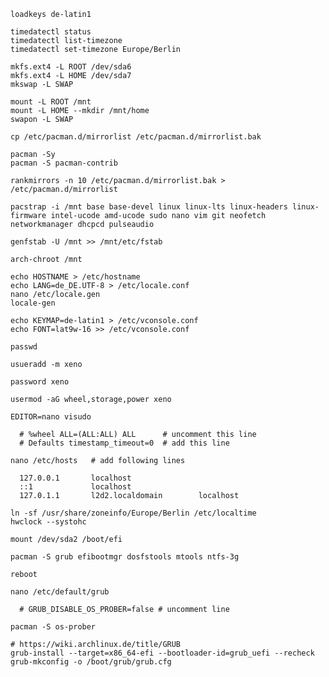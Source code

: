     loadkeys de-latin1

    timedatectl status
    timedatectl list-timezone
    timedatectl set-timezone Europe/Berlin

    mkfs.ext4 -L ROOT /dev/sda6
    mkfs.ext4 -L HOME /dev/sda7
    mkswap -L SWAP

    mount -L ROOT /mnt
    mount -L HOME --mkdir /mnt/home
    swapon -L SWAP
    
    cp /etc/pacman.d/mirrorlist /etc/pacman.d/mirrorlist.bak
    
    pacman -Sy
    pacman -S pacman-contrib
    
    rankmirrors -n 10 /etc/pacman.d/mirrorlist.bak > /etc/pacman.d/mirrorlist
    
    pacstrap -i /mnt base base-devel linux linux-lts linux-headers linux-firmware intel-ucode amd-ucode sudo nano vim git neofetch networkmanager dhcpcd pulseaudio

    genfstab -U /mnt >> /mnt/etc/fstab
    
    arch-chroot /mnt
    
    echo HOSTNAME > /etc/hostname
    echo LANG=de_DE.UTF-8 > /etc/locale.conf
    nano /etc/locale.gen
    locale-gen
    
    echo KEYMAP=de-latin1 > /etc/vconsole.conf
    echo FONT=lat9w-16 >> /etc/vconsole.conf

    passwd
    
    usueradd -m xeno
    
    password xeno
    
    usermod -aG wheel,storage,power xeno
    
    EDITOR=nano visudo
    
      # %wheel ALL=(ALL:ALL) ALL      # uncomment this line
      # Defaults timestamp_timeout=0  # add this line
      
    nano /etc/hosts   # add following lines
    
      127.0.0.1       localhost
      ::1             localhost
      127.0.1.1       l2d2.localdomain        localhost
      
    ln -sf /usr/share/zoneinfo/Europe/Berlin /etc/localtime
    hwclock --systohc
    
    mount /dev/sda2 /boot/efi
    
    pacman -S grub efibootmgr dosfstools mtools ntfs-3g
    
    reboot
    
    nano /etc/default/grub
    
      # GRUB_DISABLE_OS_PROBER=false # uncomment line
    
    pacman -S os-prober
    
    # https://wiki.archlinux.de/title/GRUB
    grub-install --target=x86_64-efi --bootloader-id=grub_uefi --recheck
    grub-mkconfig -o /boot/grub/grub.cfg
    
    
    
    
